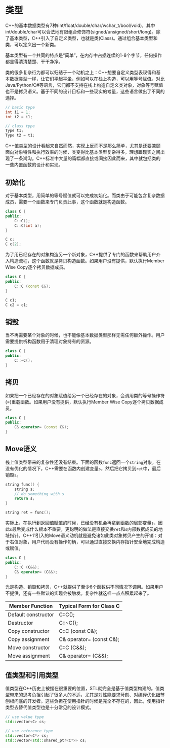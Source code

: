 # 类型

C++的基本数据类型有7种(int/float/double/char/wchar_t/bool/void)，其中int/double/char可以合法地有限组合修饰符(signed/unsigned/short/long)。除了基本类型，C++引入了自定义类型，也就是类(Class)。通过组合基本类型和类，可以定义出一个新类。

基本类型有一个共同的特点是“简单”，在内存中占据连续的1-8个字节，任何操作都显得清清楚楚、干干净净。

类的很多复杂行为都可以归结于一个动机之上：C++想要自定义类型表现得和基本数据类型一样，让它们平起平坐，例如可以在栈上构造，可以用等号赋值。对比Java/Python/C#等语言，它们都不支持在栈上构造自定义类对象，对象等号赋值也不是拷贝语义。基于不同的设计目标和一些现实的考量，这些语言做出了不同的选择。

```cpp
// basic type
int i1 = 1;
int i2 = i1;

// class type
Type t1;
Type t2 = t1;
```

C++值类型的设计看起来自然而然，实现上反而不是那么简单，尤其是还要兼顾面向对象特性和执行效率的时候，类变得比基本类型复杂得多，理想跟现实之间出现了一条鸿沟。C++标准中大量的篇幅都直接或间接因此而来，其中就包括类的一些内置函数的设计和实现。

## 初始化

对于基本类型，用简单的等号赋值就可以完成初始化。而类由于可能包含复杂数据成员，需要一个函数来专门负责此事，这个函数就是构造函数。

```cpp
class C {
public:
    C::C();
    C::C(int a);
}

C c;
C c(2);
```

为了用已经存在的对象构造另一个新对象，C++提供了专门的函数来帮助用户介入构造流程，这个函数就是拷贝构造函数。如果用户没有提供，默认执行Member Wise Copy逐个拷贝数据成员。

```cpp
class C {
public:
    C::C (const C&);
}

C c1;
C c2 = c1;
```

## 销毁

当不再需要某个对象的时候，也不能像基本数据类型那样无需任何额外操作。用户需要提供析构函数用于清理对象持有的资源。

```cpp
class C {
public:
    C::~C();
}
```

## 拷贝

如果把一个已经存在的对象赋值给另一个已经存在的对象，会调用类的等号操作符(=)重载函数。如果用户没有提供，默认执行Member Wise Copy逐个拷贝数据成员。

```cpp
class C {
public:
    C& operator= (const C&);
}
```

## Move语义

栈上值类型带来的复杂性还没有结束。下面的函数`func`返回一个`string`对象，在没有优化的情况下，C++需要在函数内创建变量`s`，然后把它拷贝到`ret`中，最后销毁`s`。

```cpp
string func() {
    string s;
    // do something with s
    return s;
}

string ret = func();
```

实际上，在执行到返回值赋值的时候，已经没有机会再拿到函数的局部变量`s`，因此`s`最后变成什么根本不重要，更聪明的做法是直接交换`ret`和`s`内部数据成员的地址指针。C++11引入的Move语义动机就是避免诸如此类对象拷贝产生的开销：对于右值对象，用户代码没有操作句柄，可以通过直接交换内存指针安全地完成构造或赋值。

```cpp
class C {
public:
    C::C (C&&);
    C& operator= (C&&);
}
```

光是构造、销毁和拷贝，C++就提供了至少6个函数供不同情况下调用。如果用户不提供，还有一些默认的实现会被触发。复杂性就这样一点点积累起来了。

| Member Function | Typical Form for Class C|
|--|--|
| Default constructor | C::C(); |
| Destructor | C::~C(); |
| Copy constructor | C::C (const C&); |
| Copy assignment | C& operator= (const C&); |
| Move constructor | C::C (C&&); |
| Move assignment | C& operator= (C&&); |

## 值类型和引用类型

值类型在C++历史上被摆在很重要的位置，STL就完全是基于值类型构建的。值类型带来的思考负担引起了很多人的不适，尤其是对性能要求苛刻、对编译优化细节刨根问底的开发者。这些负担在使用指针的时候是完全不存在的，因此，使用指针类型去替代值类型也是十分常见的设计模式。

```cpp
// use value type
std::vector<C> cs;

// use reference type
std::vector<C*> cs;
std::vector<std::shared_ptr<C*>> cs;
```

